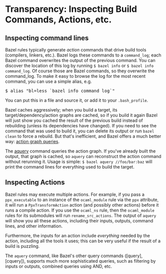Transparency: Inspecting Build Commands, Actions, etc.
======================================================

Inspecting command lines
------------------------

Bazel rules typically generate *action* commands that drive build tools
(compilers, linkers, etc.). Bazel logs these commands to a
`command_log`; each Bazel command overwrites the output of the previous
command. You can discover the location of this log by running
`$ bazel info` or `$ bazel info command_log`. Of course those are Bazel
commands, so they overwrite the command\_log. To make it easy to browse
the log for the most recent command, you can use a simple alias, e.g.
<pre>$ alias "bl=less `bazel info command_log`"</pre>
You can put this in a file and source it, or add it to your
`.bash_profile`.

Bazel caches aggressively; when you build a target, its
target/dependency/action graphs are cached, so if you build it again
Bazel will just show you cached the result of the previous build instead
of rebuilding (unless its dependencies have changed). If you need to see
the command that was used to build it, you can delete its output or run
`bazel clean` to force a rebuild. But that's inefficient, and Bazel
offers a much better way: [action graph
queries](https://blog.bazel.build/2019/02/15/introducing-aquery.html).

The [aquery](https://docs.bazel.build/versions/master/aquery.html)
command queries the action graph. If you've already built the output,
that graph is cached, so `aquery` can reconstruct the action command
without rerunning it. Usage is simple: `$ bazel aquery //foo/bar:baz`
will print the command lines for everything used to build the target.

Inspecting Actions
------------------

Bazel rules may execute multiple actions. For example, if you pass a
`ppx_executable` to an instance of the `ocaml_module` rule via the `ppx`
attribute, it will run a `PpxTransformAction` action (and possibly other
actions) before it runs a compile action. If you use the `ocaml_ns`
rule, then the `ocaml_module` rules for its submodules will run
`rename_src_actions`. The output of `aquery` will show you all these
actions, including their inputs, outputs, command lines, and other
information.

Furthermore, the inputs for an action include *everything* needed by the
action, including all the tools it uses; this can be very useful if the
result of a build is puzzling.

The `aquery` command, like Bazel's other query commands (\[query\],
\[cquery\]), supports much more sophisticated queries, such as filtering
by inputs or outputs, combined queries using AND, etc.
